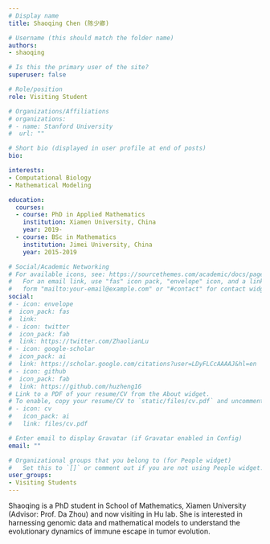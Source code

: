 ```yaml
---
# Display name
title: Shaoqing Chen (陈少卿)

# Username (this should match the folder name)
authors:
- shaoqing

# Is this the primary user of the site?
superuser: false

# Role/position
role: Visiting Student

# Organizations/Affiliations
# organizations:
# - name: Stanford University
#  url: ""

# Short bio (displayed in user profile at end of posts)
bio: 

interests:
- Computational Biology
- Mathematical Modeling

education:
  courses:
  - course: PhD in Applied Mathematics
    institution: Xiamen University, China
    year: 2019-
  - course: BSc in Mathematics
    institution: Jimei University, China
    year: 2015-2019

# Social/Academic Networking
# For available icons, see: https://sourcethemes.com/academic/docs/page-builder/#icons
#   For an email link, use "fas" icon pack, "envelope" icon, and a link in the
#   form "mailto:your-email@example.com" or "#contact" for contact widget.
social:
# - icon: envelope
#  icon_pack: fas
#  link: 
# - icon: twitter
#  icon_pack: fab
#  link: https://twitter.com/ZhaolianLu
# - icon: google-scholar
#  icon_pack: ai
#  link: https://scholar.google.com/citations?user=LDyFLCcAAAAJ&hl=en
# - icon: github
#  icon_pack: fab
#  link: https://github.com/huzheng16
# Link to a PDF of your resume/CV from the About widget.
# To enable, copy your resume/CV to `static/files/cv.pdf` and uncomment the lines below.
# - icon: cv
#   icon_pack: ai
#   link: files/cv.pdf

# Enter email to display Gravatar (if Gravatar enabled in Config)
email: ""

# Organizational groups that you belong to (for People widget)
#   Set this to `[]` or comment out if you are not using People widget.
user_groups:
- Visiting Students
---
```


Shaoqing is a PhD student in School of Mathematics, Xiamen University (Advisor: Prof. Da Zhou) and now visiting in Hu lab. She is interested in harnessing genomic data and mathematical models to understand the evolutionary dynamics of immune escape in tumor evolution.
